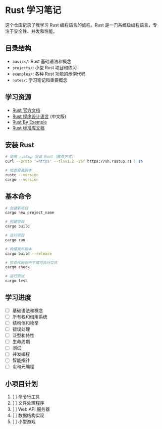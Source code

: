 # Rust 学习笔记

这个仓库记录了我学习 Rust 编程语言的旅程。Rust 是一门系统级编程语言，专注于安全性、并发和性能。

## 目录结构

- `basics/`: Rust 基础语法和概念
- `projects/`: 小型 Rust 项目和练习
- `examples/`: 各种 Rust 功能的示例代码
- `notes/`: 学习笔记和重要概念

## 学习资源

- [Rust 官方文档](https://www.rust-lang.org/zh-CN/learn)
- [Rust 程序设计语言](https://kaisery.github.io/trpl-zh-cn/) (中文版)
- [Rust By Example](https://doc.rust-lang.org/rust-by-example/index.html)
- [Rust 标准库文档](https://doc.rust-lang.org/std/)

## 安装 Rust

```bash
# 使用 rustup 安装 Rust（推荐方式）
curl --proto '=https' --tlsv1.2 -sSf https://sh.rustup.rs | sh

# 检查安装版本
rustc --version
cargo --version
```

## 基本命令

```bash
# 创建新项目
cargo new project_name

# 构建项目
cargo build

# 运行项目
cargo run

# 构建发布版本
cargo build --release

# 检查代码但不生成可执行文件
cargo check

# 运行测试
cargo test
```

## 学习进度

- [ ] 基础语法和概念
- [ ] 所有权和借用系统
- [ ] 结构体和枚举
- [ ] 错误处理
- [ ] 泛型和特性
- [ ] 生命周期
- [ ] 测试
- [ ] 并发编程
- [ ] 智能指针
- [ ] 宏和元编程

## 小项目计划

1. [ ] 命令行工具
2. [ ] 文件处理程序
3. [ ] Web API 服务器
4. [ ] 数据结构实现
5. [ ] 小型游戏
